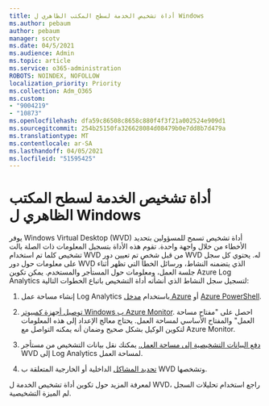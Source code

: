 ```yaml
---
title: أداة تشخيص الخدمة لسطح المكتب الظاهري ل Windows
ms.author: pebaum
author: pebaum
manager: scotv
ms.date: 04/5/2021
ms.audience: Admin
ms.topic: article
ms.service: o365-administration
ROBOTS: NOINDEX, NOFOLLOW
localization_priority: Priority
ms.collection: Adm_O365
ms.custom:
- "9004219"
- "10873"
ms.openlocfilehash: dfa59c86508c8658c880f4f3f21a002524e909d1
ms.sourcegitcommit: 254b25150fa326628084d08479b0e7dd8b7d479a
ms.translationtype: MT
ms.contentlocale: ar-SA
ms.lasthandoff: 04/05/2021
ms.locfileid: "51595425"
---
```

# <a name="service-diagnostics-tool-for-windows-virtual-desktop"></a>أداة تشخيص الخدمة لسطح المكتب الظاهري ل Windows

يوفر Windows Virtual Desktop (WVD) أداة تشخيص تسمح للمسؤولين بتحديد الأخطاء من خلال واجهة واحدة. تقوم هذه الأداة بتسجيل المعلومات ذات الصلة بالت تشخيص كلما تم استخدام WVD من قبل شخص تم تعيين دور WVD له. يحتوي كل سجل على معلومات حول دور WVD الذي يتضمنه النشاط، ورسائل الخطأ التي تظهر أثناء جلسة العمل، ومعلومات حول المستأجر والمستخدم. يمكن تكوين Azure Log Analytics لتسجيل سجل النشاط الذي أنشأته أداة التشخيص باتباع الخطوات التالية:

1. إنشاء مساحة عمل Log Analytics باستخدام [مدخل Azure](https://go.microsoft.com/fwlink/?linkid=2129500) أو [Azure PowerShell](https://go.microsoft.com/fwlink/?linkid=2129501).

1. [توصيل أجهزة كمبيوتر Windows ب Azure Monitor](https://go.microsoft.com/fwlink/?linkid=2129913). احصل على "مفتاح مساحة العمل" والمفتاح الأساسي لمساحة العمل. يحتاج معالج الإعداد إلى هذه المعلومات لتكوين الوكيل بشكل صحيح وضمان أنه يمكنه التواصل مع Azure Monitor.

1. [دفع البيانات التشخيصية إلى مساحة العمل.](https://go.microsoft.com/fwlink/?linkid=2128284) يمكنك نقل بيانات التشخيص من مستأجر WVD إلى Log Analytics لمساحة العمل.

1. [تحديد المشاكل](https://docs.microsoft.com/azure/virtual-desktop/diagnostics-role-service#diagnose-issues-with-powershell) الداخلية أو الخارجية المتعلقة ب WVD وتشخصها.

لمعرفة المزيد حول تكوين أداة تشخيص الخدمة ل WVD، راجع استخدام تحليلات السجل لم الميزة التشخيصية.